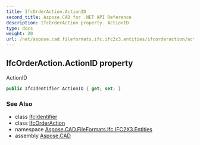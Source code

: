 ```yaml
---
title: IfcOrderAction.ActionID
second_title: Aspose.CAD for .NET API Reference
description: IfcOrderAction property. ActionID
type: docs
weight: 20
url: /net/aspose.cad.fileformats.ifc.ifc2x3.entities/ifcorderaction/actionid/
---
```

## IfcOrderAction.ActionID property

ActionID

```csharp
public IfcIdentifier ActionID { get; set; }
```

### See Also

* class [IfcIdentifier](../../../aspose.cad.fileformats.ifc.ifc2x3.types/ifcidentifier/)
* class [IfcOrderAction](../)
* namespace [Aspose.CAD.FileFormats.Ifc.IFC2X3.Entities](../../ifcorderaction/)
* assembly [Aspose.CAD](../../../)


